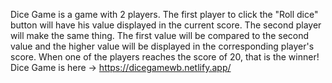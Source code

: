 Dice Game is a game with 2 players. The first player to click the "Roll dice" button will have his value displayed in the current score. The second player will make the same thing. The first value will be compared to the second value and the higher value will be displayed in the corresponding player's score. When one of the players reaches the score of 20, that is the winner! 
Dice Game is here -> https://dicegamewb.netlify.app/
